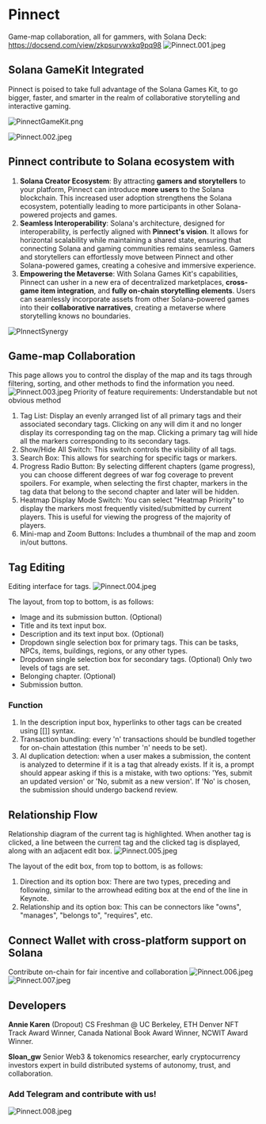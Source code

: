 # Pinnect
Game-map collaboration, all for gammers, with Solana
Deck: https://docsend.com/view/zkpsurvwxkq9pq98 
![Pinnect.001.jpeg](/images/Pinnect.001.jpeg)
## Solana GameKit Integrated
Pinnect is poised to take full advantage of the Solana Games Kit, to go bigger, faster, and smarter in the realm of collaborative storytelling and interactive gaming.

![PinnectGameKit.png](/images/Pinnect_GameKit.png)

![Pinnect.002.jpeg](/images/Pinnect.002.jpeg)

## Pinnect contribute to Solana ecosystem with
1. **Solana Creator Ecosystem**: By attracting **gamers and storytellers** to your platform, Pinnect can introduce **more users** to the Solana blockchain. This increased user adoption strengthens the Solana ecosystem, potentially leading to more participants in other Solana-powered projects and games.
2. **Seamless Interoperability**: Solana's architecture, designed for interoperability, is perfectly aligned with **Pinnect's vision**. It allows for horizontal scalability while maintaining a shared state, ensuring that connecting Solana and gaming communities remains seamless. Gamers and storytellers can effortlessly move between Pinnect and other Solana-powered games, creating a cohesive and immersive experience.
3. **Empowering the Metaverse**: With Solana Games Kit's capabilities, Pinnect can usher in a new era of decentralized marketplaces, **cross-game item integration**, and **fully on-chain storytelling elements**. Users can seamlessly incorporate assets from other Solana-powered games into their **collaborative narratives**, creating a metaverse where storytelling knows no boundaries.

![PInnectSynergy](/images/Pinnect_Synergy.png)
## Game-map Collaboration
This page allows you to control the display of the map and its tags through filtering, sorting, and other methods to find the information you need.
![Pinnect.003.jpeg](/images/Pinnect.003.jpeg)
Priority of feature requirements: Understandable but not obvious method
1. Tag List: Display an evenly arranged list of all primary tags and their associated secondary tags. Clicking on any will dim it and no longer display its corresponding tag on the map. Clicking a primary tag will hide all the markers corresponding to its secondary tags.
2. Show/Hide All Switch: This switch controls the visibility of all tags.
3. Search Box: This allows for searching for specific tags or markers.
4. Progress Radio Button: By selecting different chapters (game progress), you can choose different degrees of war fog coverage to prevent spoilers. For example, when selecting the first chapter, markers in the tag data that belong to the second chapter and later will be hidden.
5. Heatmap Display Mode Switch: You can select "Heatmap Priority" to display the markers most frequently visited/submitted by current players. This is useful for viewing the progress of the majority of players.
6. Mini-map and Zoom Buttons: Includes a thumbnail of the map and zoom in/out buttons.

## Tag Editing
Editing interface for tags.
![Pinnect.004.jpeg](/images/Pinnect.004.jpeg)

The layout, from top to bottom, is as follows:
- Image and its submission button. (Optional)
- Title and its text input box.
- Description and its text input box. (Optional)
- Dropdown single selection box for primary tags.
  This can be tasks, NPCs, items, buildings, regions, or any other types.
- Dropdown single selection box for secondary tags. (Optional)
  Only two levels of tags are set.
- Belonging chapter. (Optional)
- Submission button.

### Function
1. In the description input box, hyperlinks to other tags can be created using [[]] syntax.
2. Transaction bundling: every 'n' transactions should be bundled together for on-chain attestation (this number 'n' needs to be set).
3. AI duplication detection: when a user makes a submission, the content is analyzed to determine if it is a tag that already exists. If it is, a prompt should appear asking if this is a mistake, with two options: 'Yes, submit an updated version' or 'No, submit as a new version'. If 'No' is chosen, the submission should undergo backend review.

## Relationship Flow
Relationship diagram of the current tag is highlighted. When another tag is clicked, a line between the current tag and the clicked tag is displayed, along with an adjacent edit box.
![Pinnect.005.jpeg](/images/Pinnect.005.jpeg)

The layout of the edit box, from top to bottom, is as follows:
1. Direction and its option box: There are two types, preceding and following, similar to the arrowhead editing box at the end of the line in Keynote.
2. Relationship and its option box: This can be connectors like "owns", "manages", "belongs to", "requires", etc.

## Connect Wallet with cross-platform support on Solana
Contribute on-chain for fair incentive and collaboration
![Pinnect.006.jpeg](/images/Pinnect.006.jpeg)
![Pinnect.007.jpeg](/images/Pinnect.007.jpeg)

## Developers
**Annie Karen**
(Dropout) CS Freshman @ UC Berkeley, ETH Denver NFT Track Award Winner, Canada National Book Award Winner, NCWIT Award Winner.

**Sloan_gw**
Senior Web3 & tokenomics researcher, early cryptocurrency investors expert in build distributed systems of autonomy, trust, and collaboration.

### Add Telegram and contribute with us!
![Pinnect.008.jpeg](/images/Pinnect.008.png)